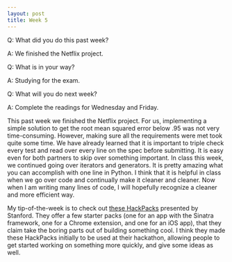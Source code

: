 ```yaml
---
layout: post
title: Week 5
---
```


Q: What did you do this past week?

A: We finished the Netflix project.

Q: What is in your way?

A: Studying for the exam.

Q: What will you do next week?

A: Complete the readings for Wednesday and Friday.

This past week we finished the Netflix project. For us, implementing a simple solution to get the root mean squared error below .95 was not very time-consuming. However, making sure all the requirements were met took quite some time. We have already learned that it is important to triple check every test and read over every line on the spec before submitting. It is easy even for both partners to skip over something important. In class this week, we continued going over iterators and generators. It is pretty amazing what you can accomplish with one line in Python. I think that it is helpful in class when we go over code and continually make it cleaner and cleaner. Now when I am writing many lines of code, I will hopefully recognize a cleaner and more efficient way.

My tip-of-the-week is to check out [these HackPacks](https://www.treehacks.com/hackpacks) presented by Stanford. They offer a few starter packs (one for an app with the Sinatra framework, one for a Chrome extension, and one for an iOS app), that they claim take the boring parts out of building something cool. I think they made these HackPacks initially to be used at their hackathon, allowing people to get started working on something more quickly, and give some ideas as well.
